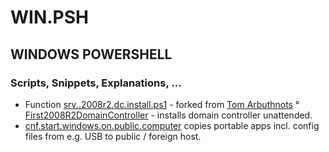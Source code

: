 # WIN.PSH
## WINDOWS POWERSHELL
### Scripts, Snippets, Explanations, ...

- Function [srv..2008r2.dc.install.ps1](https://github.com/berwiecom/WIN..psh/blob/master/srv..2008r2.dc.install.ps1) - forked from [Tom Arbuthnots](https://github.com/tomarbuthnot) ° [First2008R2DomainController](https://github.com/tomarbuthnot/Install-TAFirst2008R2DomainController) - installs domain controller unattended.
- [cnf.start.windows.on.public.computer](https://github.com/berwiecom/WIN..psh/blob/master/cnf.start.windows.on.public.computer) copies portable apps incl. config files from e.g. USB to public / foreign host.
